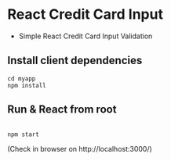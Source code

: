 # React Credit Card Input
- Simple React Credit Card Input Validation

## Install client dependencies
```
cd myapp
npm install
```

## Run & React from root
```

npm start

```

(Check in browser on http://localhost:3000/)

